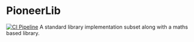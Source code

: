 # PioneerLib
[![CI Pipeline](https://github.com/Riley-horrix/PioneerLib/actions/workflows/ci.yml/badge.svg?branch=main)](https://github.com/Riley-horrix/PioneerLib/actions/workflows/ci.yml)
A standard library implementation subset along with a maths based library.
